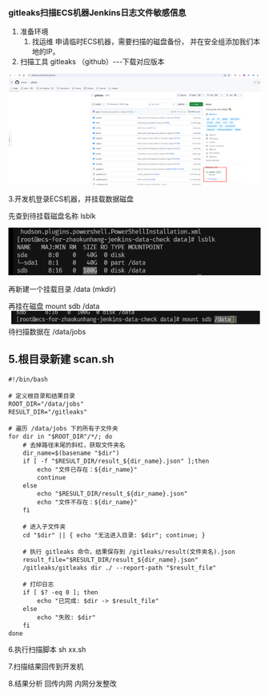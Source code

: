### gitleaks扫描ECS机器Jenkins日志文件敏感信息

1. 准备环境
   1. 找运维 申请临时ECS机器，需要扫描的磁盘备份， 并在安全组添加我们本地的IP。
2. 扫描工具 gitleaks （github）---下载对应版本

![image-20250221141428136](images/image-20250221141428136.png)

3.开发机登录ECS机器，并挂载数据磁盘

  先查到待挂载磁盘名称 lsblk

![image-20250221142149678](images/image-20250221142149678.png)

再新建一个挂载目录 /data  (mkdir) 

再挂在磁盘 mount sdb /data
![img.png](images/img.png)
待扫描数据在 /data/jobs

5.根目录新建 scan.sh
---
```shell
#!/bin/bash

# 定义根目录和结果目录
ROOT_DIR="/data/jobs"
RESULT_DIR="/gitleaks"

# 遍历 /data/jobs 下的所有子文件夹
for dir in "$ROOT_DIR"/*/; do
    # 去掉路径末尾的斜杠，获取文件夹名
    dir_name=$(basename "$dir")
    if [ -f "$RESULT_DIR/result_${dir_name}.json" ];then
        echo "文件已存在：${dir_name}"
        continue
    else
        echo "$RESULT_DIR/result_${dir_name}.json"
        echo "文件不存在：${dir_name}"
    fi

    # 进入子文件夹
    cd "$dir" || { echo "无法进入目录: $dir"; continue; }

    # 执行 gitleaks 命令，结果保存到 /gitleaks/result(文件夹名).json
    result_file="$RESULT_DIR/result_${dir_name}.json"
    /gitleaks/gitleaks dir ./ --report-path "$result_file"

    # 打印日志
    if [ $? -eq 0 ]; then
        echo "已完成: $dir -> $result_file"
    else
        echo "失败: $dir"
    fi
done
```

6.执行扫描脚本 sh xx.sh

7.扫描结果回传到开发机

8.结果分析 回传内网 内网分发整改



